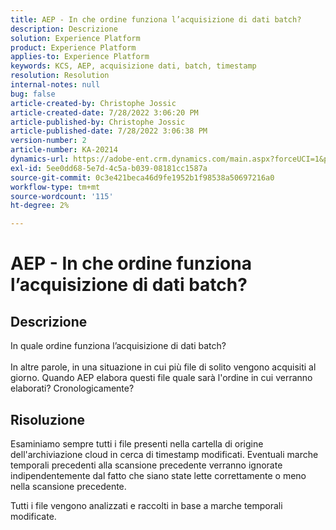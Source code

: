 ```yaml
---
title: AEP - In che ordine funziona l’acquisizione di dati batch?
description: Descrizione
solution: Experience Platform
product: Experience Platform
applies-to: Experience Platform
keywords: KCS, AEP, acquisizione dati, batch, timestamp
resolution: Resolution
internal-notes: null
bug: false
article-created-by: Christophe Jossic
article-created-date: 7/28/2022 3:06:20 PM
article-published-by: Christophe Jossic
article-published-date: 7/28/2022 3:06:38 PM
version-number: 2
article-number: KA-20214
dynamics-url: https://adobe-ent.crm.dynamics.com/main.aspx?forceUCI=1&pagetype=entityrecord&etn=knowledgearticle&id=c18d60d0-860e-ed11-82e5-000d3a379dbc
exl-id: 5ee0dd68-5e7d-4c5a-b039-08181cc1587a
source-git-commit: 0c3e421beca46d9fe1952b1f98538a50697216a0
workflow-type: tm+mt
source-wordcount: '115'
ht-degree: 2%

---
```


# AEP - In che ordine funziona l’acquisizione di dati batch?

## Descrizione

In quale ordine funziona l’acquisizione di dati batch?<br><br>In altre parole, in una situazione in cui più file di solito vengono acquisiti al giorno. Quando AEP elabora questi file quale sarà l&#39;ordine in cui verranno elaborati? Cronologicamente?

## Risoluzione


Esaminiamo sempre tutti i file presenti nella cartella di origine dell&#39;archiviazione cloud in cerca di timestamp modificati. Eventuali marche temporali precedenti alla scansione precedente verranno ignorate indipendentemente dal fatto che siano state lette correttamente o meno nella scansione precedente.

Tutti i file vengono analizzati e raccolti in base a marche temporali modificate.
